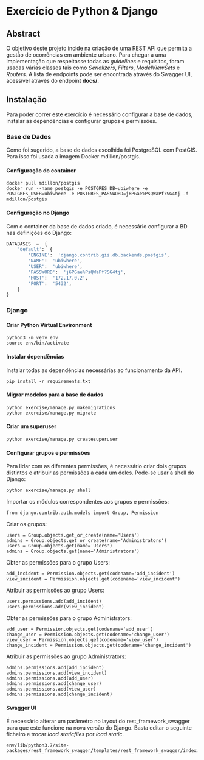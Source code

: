 # Exercício de Python & Django

## Abstract

O objetivo deste projeto incide na criação de uma REST API que permita a gestão de ocorrências em ambiente urbano.  Para chegar a uma implementação que respeitasse todas as *guidelines* e requisitos, foram usadas várias classes tais como *Serializers*, *Filters*, *ModelViewSets* e *Routers*. A lista de endpoints pode ser encontrada através do Swagger UI, acessível através do endpoint **docs/**.

## Instalação

Para poder correr este exercício é necessário configurar a base de dados, instalar as dependências e configurar grupos e permissões.

### Base de Dados

Como foi sugerido, a base de dados escolhida foi PostgreSQL com PostGIS. Para isso foi usada a imagem Docker mdillon/postgis.

#### Configuração do container

```
docker pull mdillon/postgis
docker run --name postgis -e POSTGRES_DB=ubiwhere -e POSTGRES_USER=ubiwhere -e POSTGRES_PASSWORD=j6PGae%PsQWaPf?SG4tj -d mdillon/postgis
```
####  Configuração no Django

Com o container da base de dados criado, é necessário configurar a BD nas definições do Django:

```python
DATABASES  =  {
	'default':  {
		'ENGINE':  'django.contrib.gis.db.backends.postgis',
		'NAME':  'ubiwhere',
		'USER':  'ubiwhere',
		'PASSWORD':  'j6PGae%PsQWaPf?SG4tj',
		'HOST':  '172.17.0.2',
		'PORT':  '5432',
	}
}
```

### Django

#### Criar Python Virtual Environment

```
python3 -m venv env
source env/bin/activate
```
#### Instalar dependências

Instalar todas as dependências necessárias ao funcionamento da API.

```
pip install -r requirements.txt

```
#### Migrar modelos para a base de dados

```
python exercise/manage.py makemigrations
python exercise/manage.py migrate
```
#### Criar um superuser

```
python exercise/manage.py createsuperuser
```

#### Configurar grupos e permissões

Para lidar com as diferentes permissões, é necessário criar dois grupos distintos e atribuir as permissões a cada um deles. Pode-se usar a shell do Django:

```
python exercise/manage.py shell
```

Importar os módulos correspondentes aos grupos e permissões:
```
from django.contrib.auth.models import Group, Permission
```

Criar os grupos:
```
users = Group.objects.get_or_create(name='Users')
admins = Group.objects.get_or_create(name='Administrators')
users = Group.objects.get(name='Users')
admins = Group.objects.get(name='Administrators')
```

Obter as permissões para o grupo Users:
```
add_incident = Permission.objects.get(codename='add_incident')
view_incident = Permission.objects.get(codename='view_incident')
```

Atribuir as permissões ao grupo Users:
```
users.permissions.add(add_incident)
users.permissions.add(view_incident)
```

Obter as permissões para o grupo Administrators:
```
add_user = Permission.objects.get(codename='add_user')
change_user = Permission.objects.get(codename='change_user')
view_user = Permission.objects.get(codename='view_user')
change_incident = Permission.objects.get(codename='change_incident')
```

Atribuir as permissões  ao grupo Administrators:
```
admins.permissions.add(add_incident)
admins.permissions.add(view_incident)
admins.permissions.add(add_user)
admins.permissions.add(change_user)
admins.permissions.add(view_user)
admins.permissions.add(change_incident)
```

#### Swagger UI
É necessário alterar um parâmetro no layout do rest_framework_swagger para que este funcione na nova versão do Django.
Basta editar o seguinte ficheiro e trocar *load staticfiles* por *load static*.
```
env/lib/python3.7/site-packages/rest_framework_swagger/templates/rest_framework_swagger/index.html
```
